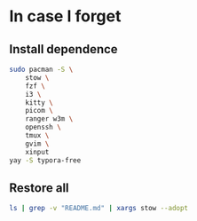 # In case I forget

## Install dependence

```sh
sudo pacman -S \
    stow \
    fzf \
    i3 \
    kitty \
    picom \
    ranger w3m \
    openssh \
    tmux \
    gvim \
    xinput
yay -S typora-free
```

## Restore all

```sh
ls | grep -v "README.md" | xargs stow --adopt
```
